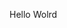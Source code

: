 Hello Wolrd
































































































































































































































































































































































































































































































































































































